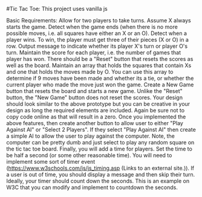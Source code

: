 #Tic Tac Toe:
This project uses vanilla js

Basic Requirements:
Allow for two players to take turns. Assume X always starts the game. 
Detect when the game ends (when there is no more possible moves, i.e. all squares have either an X or an O). 
Detect when a player wins. To win, the player must get three of their pieces (X or O) in a row.
Output message to indicate whether its player X's turn or player O's turn. 
Maintain the score for each player, i.e. the number of games that player has won. There should be a "Reset" button that resets the scores as well as the board. 
Maintain an array that holds the squares that contain Xs and one that holds the moves made by O. You can use this array to determine if 9 moves have been made and whether its a tie, or whether the current player who made the move just won the game. 
Create a New Game button that resets the board and starts a new game. Unlike the "Reset" button, the "New Game" button does not reset the scores. 
Your design should look similar to the above prototype but you can be creative in your design as long the required elements are included. Again be sure not to copy code online as that will result in a zero.
Once you implemented the above features, then create another button to allow user to either "Play Against AI" or "Select 2 Players". If they select "Play Against AI" then create a simple AI to allow the user to play against the computer. Note, the computer can be pretty dumb and just select to play any random square on the tic tac toe board.
Finally, you will add a time for players. Set the time to be half a second (or some other reasonable time). You will need to implement some sort of timer event (https://www.w3schools.com/js/js_timing.asp (Links to an external site.)). If a user is out of time, you should display a message and then skip their turn. Ideally, your timer should count down the seconds. This is an example on W3C that you can modify and implement to countdown the seconds. 